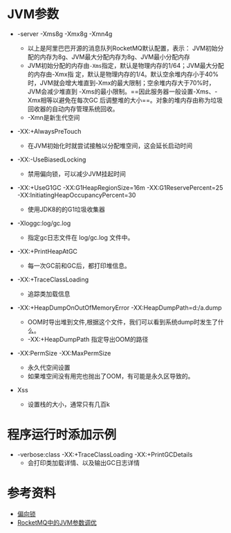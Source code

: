 # JVM参数


- -server -Xms8g -Xmx8g -Xmn4g
    - 以上是阿里巴巴开源的消息队列RocketMQ默认配置，表示： JVM初始分配的内存为8g、JVM最大分配内存为8g、JVM最小分配内存
    - JVM初始分配的内存由```-Xms```指定，默认是物理内存的1/64；JVM最大分配的内存由-Xmx指 定，默认是物理内存的1/4。默认空余堆内存小于40%时，JVM就会增大堆直到-Xmx的最大限制；空余堆内存大于70%时，JVM会减少堆直到 -Xms的最小限制。==因此服务器一般设置-Xms、-Xmx相等以避免在每次GC 后调整堆的大小==。对象的堆内存由称为垃圾回收器的自动内存管理系统回收。
    - -Xmn是新生代空间
    
- -XX:+AlwaysPreTouch
    - 在JVM初始化时就尝试接触以分配堆空间，这会延长启动时间

- -XX:-UseBiasedLocking
    - 禁用偏向锁，可以减少JVM挂起时间
    
- -XX:+UseG1GC -XX:G1HeapRegionSize=16m -XX:G1ReservePercent=25 -XX:InitiatingHeapOccupancyPercent=30
    - 使用JDK8的的G1垃圾收集器

- -Xloggc:log/gc.log
    - 指定gc日志文件在 log/gc.log 文件中。

- -XX:+PrintHeapAtGC
    - 每一次GC前和GC后，都打印堆信息。
    
- -XX:+TraceClassLoading
    - 追踪类加载信息
    
- -XX:+HeapDumpOnOutOfMemoryError -XX:HeapDumpPath=d:/a.dump
    - OOM时导出堆到文件,根据这个文件，我们可以看到系统dump时发生了什么。
    - -XX:+HeapDumpPath 指定导出OOM的路径
    
- -XX:PermSize  -XX:MaxPermSize
    - 永久代空间设置
    - 如果堆空间没有用完也抛出了OOM，有可能是永久区导致的。
    
- Xss
    - 设置栈的大小，通常只有几百k

# 程序运行时添加示例

- -verbose:class -XX:+TraceClassLoading  -XX:+PrintGCDetails
    - 会打印类加载详情、以及输出GC日志详情

# 参考资料

- [偏向锁](https://www.sogou.com/link?url=DOb0bgH2eKh1ibpaMGjuy905KHxwxXOYdv1q5jK9p-tRa6NQaxCrEpFZhCcrseC8MZuZ9waVJJw.)
- [RocketMQ中的JVM参数调优](http://rocketmq.apache.org/docs/system-config/)